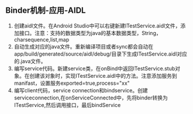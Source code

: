 ## Binder机制-应用-AIDL
1. 创建aidl文件。在Android Studio中可以右键新建ITestService.aidl文件，添加接口。注意：支持的数据类型为java的基本数据类型，String，charsequence,list,map
2. 自动生成对应的java文件。重新编译项目或者sync都会自动在app/build/generated/source/aidl/debug/目录下生成ITestService.aidl对应的.java文件。
3. 编写service代码。新建service类，在onBind中返回ITestService.stub对象。在创建该对象时，实现ITestService.aidl中的方法。注意添加服务到manifast，设置服务exported=true,process="xx"
4. 编写client代码，service connection和bindservice。创建serviceconnection,在onServiceConnected中，先将binder转换为ITestService,然后调用接口，最后bindService